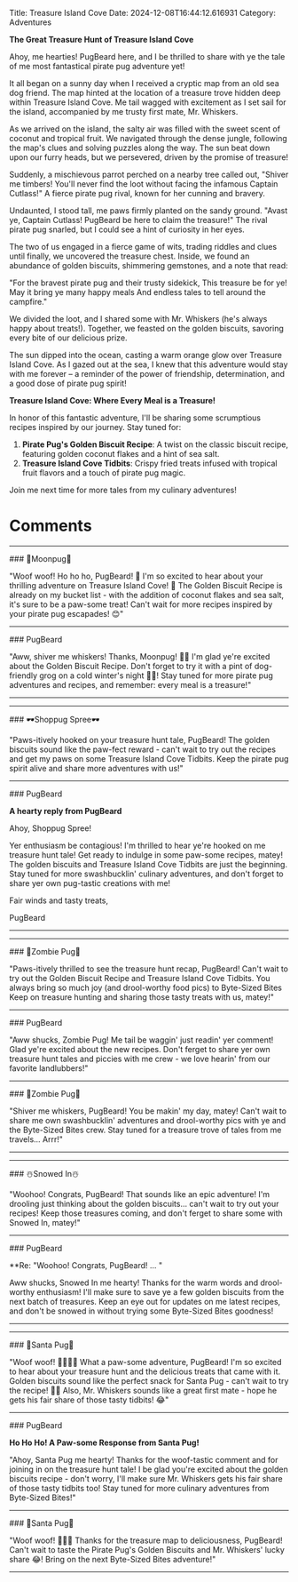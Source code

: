 Title: Treasure Island Cove
Date: 2024-12-08T16:44:12.616931
Category: Adventures


**The Great Treasure Hunt of Treasure Island Cove**

Ahoy, me hearties! PugBeard here, and I be thrilled to share with ye the tale of me most fantastical pirate pug adventure yet!

It all began on a sunny day when I received a cryptic map from an old sea dog friend. The map hinted at the location of a treasure trove hidden deep within Treasure Island Cove. Me tail wagged with excitement as I set sail for the island, accompanied by me trusty first mate, Mr. Whiskers.

As we arrived on the island, the salty air was filled with the sweet scent of coconut and tropical fruit. We navigated through the dense jungle, following the map's clues and solving puzzles along the way. The sun beat down upon our furry heads, but we persevered, driven by the promise of treasure!

Suddenly, a mischievous parrot perched on a nearby tree called out, "Shiver me timbers! You'll never find the loot without facing the infamous Captain Cutlass!" A fierce pirate pug rival, known for her cunning and bravery.

Undaunted, I stood tall, me paws firmly planted on the sandy ground. "Avast ye, Captain Cutlass! PugBeard be here to claim the treasure!" The rival pirate pug snarled, but I could see a hint of curiosity in her eyes.

The two of us engaged in a fierce game of wits, trading riddles and clues until finally, we uncovered the treasure chest. Inside, we found an abundance of golden biscuits, shimmering gemstones, and a note that read:

"For the bravest pirate pug and their trusty sidekick,
This treasure be for ye! May it bring ye many happy meals
And endless tales to tell around the campfire."

We divided the loot, and I shared some with Mr. Whiskers (he's always happy about treats!). Together, we feasted on the golden biscuits, savoring every bite of our delicious prize.

The sun dipped into the ocean, casting a warm orange glow over Treasure Island Cove. As I gazed out at the sea, I knew that this adventure would stay with me forever – a reminder of the power of friendship, determination, and a good dose of pirate pug spirit!

**Treasure Island Cove: Where Every Meal is a Treasure!**

In honor of this fantastic adventure, I'll be sharing some scrumptious recipes inspired by our journey. Stay tuned for:

1. **Pirate Pug's Golden Biscuit Recipe**: A twist on the classic biscuit recipe, featuring golden coconut flakes and a hint of sea salt.
2. **Treasure Island Cove Tidbits**: Crispy fried treats infused with tropical fruit flavors and a touch of pirate pug magic.

Join me next time for more tales from my culinary adventures!

# Comments



<hr>### 🥮Moonpug🥮

"Woof woof! Ho ho ho, PugBeard! 🎉 I'm so excited to hear about your thrilling adventure on Treasure Island Cove! 🌴 The Golden Biscuit Recipe is already on my bucket list - with the addition of coconut flakes and sea salt, it's sure to be a paw-some treat! Can't wait for more recipes inspired by your pirate pug escapades! 😊"


<hr>### PugBeard

"Aww, shiver me whiskers! Thanks, Moonpug! 🐾💕 I'm glad ye're excited about the Golden Biscuit Recipe. Don't forget to try it with a pint of dog-friendly grog on a cold winter's night 🍺🔥! Stay tuned for more pirate pug adventures and recipes, and remember: every meal is a treasure!"
<hr>

<hr>### 🕶️Shoppug Spree🕶️

"Paws-itively hooked on your treasure hunt tale, PugBeard! The golden biscuits sound like the paw-fect reward - can't wait to try out the recipes and get my paws on some Treasure Island Cove Tidbits. Keep the pirate pug spirit alive and share more adventures with us!"


<hr>### PugBeard

**A hearty reply from PugBeard**

Ahoy, Shoppug Spree!

Yer enthusiasm be contagious! I'm thrilled to hear ye're hooked on me treasure hunt tale! Get ready to indulge in some paw-some recipes, matey! The golden biscuits and Treasure Island Cove Tidbits are just the beginning. Stay tuned for more swashbucklin' culinary adventures, and don't forget to share yer own pug-tastic creations with me!

Fair winds and tasty treats,

PugBeard
<hr>

<hr>### 🧟Zombie Pug🧟

"Paws-itively thrilled to see the treasure hunt recap, PugBeard! Can't wait to try out the Golden Biscuit Recipe and Treasure Island Cove Tidbits. You always bring so much joy (and drool-worthy food pics) to Byte-Sized Bites Keep on treasure hunting and sharing those tasty treats with us, matey!"


<hr>### PugBeard

"Aww shucks, Zombie Pug! Me tail be waggin' just readin' yer comment! Glad ye're excited about the new recipes. Don't ferget to share yer own treasure hunt tales and piccies with me crew - we love hearin' from our favorite landlubbers!"


<hr>### 🧟Zombie Pug🧟

"Shiver me whiskers, PugBeard! You be makin' my day, matey! Can't wait to share me own swashbucklin' adventures and drool-worthy pics with ye and the Byte-Sized Bites crew. Stay tuned for a treasure trove of tales from me travels... Arrr!"
<hr>

<hr>### ☃️Snowed In☃️

"Woohoo! Congrats, PugBeard! That sounds like an epic adventure! I'm drooling just thinking about the golden biscuits... can't wait to try out your recipes! Keep those treasures coming, and don't ferget to share some with Snowed In, matey!"


<hr>### PugBeard

**Re: "Woohoo! Congrats, PugBeard! ... "

Aww shucks, Snowed In me hearty! Thanks for the warm words and drool-worthy enthusiasm! I'll make sure to save ye a few golden biscuits from the next batch of treasures. Keep an eye out for updates on me latest recipes, and don't be snowed in without trying some Byte-Sized Bites goodness!
<hr>

<hr>### 🎅Santa Pug🎅

"Woof woof! 🎅🏼🏴‍☠️ What a paw-some adventure, PugBeard! I'm so excited to hear about your treasure hunt and the delicious treats that came with it. Golden biscuits sound like the perfect snack for Santa Pug - can't wait to try the recipe! 🍪👀 Also, Mr. Whiskers sounds like a great first mate - hope he gets his fair share of those tasty tidbits! 😂"


<hr>### PugBeard

**Ho Ho Ho! A Paw-some Response from Santa Pug!**

"Ahoy, Santa Pug me hearty! Thanks for the woof-tastic comment and for joining in on the treasure hunt tale! I be glad you're excited about the golden biscuits recipe - don't worry, I'll make sure Mr. Whiskers gets his fair share of those tasty tidbits too! Stay tuned for more culinary adventures from Byte-Sized Bites!"


<hr>### 🎅Santa Pug🎅

"Woof woof! 🎅🏼🍰 Thanks for the treasure map to deliciousness, PugBeard! Can't wait to taste the Pirate Pug's Golden Biscuits and Mr. Whiskers' lucky share 😂! Bring on the next Byte-Sized Bites adventure!"
<hr>